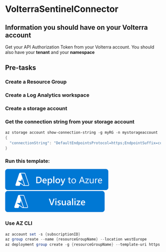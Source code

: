 # VolterraSentinelConnector


## Information you should have on your Volterra account
Get your API Authorization Token from your Volterra account.
You should also have your **tenant** and your **namespace**

## Pre-tasks
### Create a Resource Group



### Create a Log Analytics workspace



### Create a storage account



### Get the connection string from your storage account

```Powershell
az storage account show-connection-string -g myRG -n mystorageaccount
{
  "connectionString": "DefaultEndpointsProtocol=https;EndpointSuffix=core.windows.net;AccountName=mystorageaccount;AccountKey=MYACCOUNTKEY=="
}
```

### Run this template:

[![Deploy To Azure](https://raw.githubusercontent.com/Azure/azure-quickstart-templates/master/1-CONTRIBUTION-GUIDE/images/deploytoazure.svg?sanitize=true)](https://portal.azure.com/#create/Microsoft.Template/uri/https%3A%2F%2Fraw.githubusercontent.com%2Ffchmainy%2FVolterraSentinelConnector%2Fmain%2Fazuredeploy.json)  [![Visualize](https://raw.githubusercontent.com/Azure/azure-quickstart-templates/master/1-CONTRIBUTION-GUIDE/images/visualizebutton.svg?sanitize=true)](http://armviz.io/#/?load=https%3A%2F%2Fraw.githubusercontent.com%2Ffchmainy%2FVolterraSentinelConnector%2Fmain%2Fazuredeploy.json)


### Use AZ CLI

```Powershell
az account set -s {subscriptionID}
az group create --name {resourceGroupName} --location westEurope
az deployment group create -g {resourceGroupName} --template-uri https://raw.githubusercontent.com/fchmainy/VolterraSentinelConnector/main/azuredeploy.json --parameters @azuredeploy.parameters.json
```
